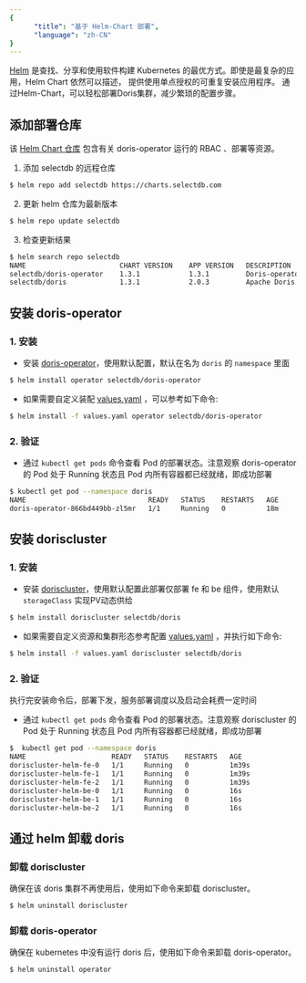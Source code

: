 ```yaml
---
{
      "title": "基于 Helm-Chart 部署",
      "language": "zh-CN"
}
---
```


<!-- 
Licensed to the Apache Software Foundation (ASF) under one
or more contributor license agreements.  See the NOTICE file
distributed with this work for additional information
regarding copyright ownership.  The ASF licenses this file
to you under the Apache License, Version 2.0 (the
"License"); you may not use this file except in compliance
with the License.  You may obtain a copy of the License at

  http://www.apache.org/licenses/LICENSE-2.0

Unless required by applicable law or agreed to in writing,
software distributed under the License is distributed on an
"AS IS" BASIS, WITHOUT WARRANTIES OR CONDITIONS OF ANY
KIND, either express or implied.  See the License for the
specific language governing permissions and limitations
under the License.
-->

[Helm](https://helm.sh/zh/) 是查找、分享和使用软件构建 Kubernetes 的最优方式。即使是最复杂的应用，Helm Chart 依然可以描述， 提供使用单点授权的可重复安装应用程序。
通过Helm-Chart，可以轻松部署Doris集群，减少繁琐的配置步骤。

## 添加部署仓库

该 [Helm Chart 仓库](https://artifacthub.io/packages/search?ts_query_web=doris&sort=relevance&page=1) 包含有关 doris-operator 运行的 RBAC 、部署等资源。
1. 添加 selectdb 的远程仓库
```Bash
$ helm repo add selectdb https://charts.selectdb.com
```
2. 更新 helm 仓库为最新版本
```Bash
$ helm repo update selectdb
```
3. 检查更新结果
```Bash
$ helm search repo selectdb
NAME                       CHART VERSION    APP VERSION   DESCRIPTION
selectdb/doris-operator    1.3.1            1.3.1         Doris-operator for doris creat ...
selectdb/doris             1.3.1            2.0.3         Apache Doris is an easy-to-use ...
```

## 安装 doris-operator 

### 1. 安装
- 安装 [doris-operator](https://artifacthub.io/packages/helm/doris/doris-operator)，使用默认配置，默认在名为 `doris` 的 `namespace` 里面
```Bash
$ helm install operator selectdb/doris-operator
```
- 如果需要自定义装配 [values.yaml](https://artifacthub.io/packages/helm/doris/doris-operator?modal=values) ，可以参考如下命令:
```Bash
$ helm install -f values.yaml operator selectdb/doris-operator 
```
### 2. 验证

- 通过 `kubectl get pods` 命令查看 Pod 的部署状态。注意观察 doris-operator 的 Pod 处于 Running 状态且 Pod 内所有容器都已经就绪，即成功部署
```Bash
$ kubectl get pod --namespace doris
NAME                              READY   STATUS    RESTARTS   AGE
doris-operator-866bd449bb-zl5mr   1/1     Running   0          18m
```


## 安装 doriscluster 

### 1. 安装
- 安装 [doriscluster](https://artifacthub.io/packages/helm/doris/doris)，使用默认配置此部署仅部署 fe 和 be 组件，使用默认 `storageClass` 实现PV动态供给
```Bash
$ helm install doriscluster selectdb/doris
```
- 如果需要自定义资源和集群形态参考配置 [values.yaml](https://artifacthub.io/packages/helm/doris/doris?modal=values) ，并执行如下命令:
```Bash
$ helm install -f values.yaml doriscluster selectdb/doris 
```
### 2. 验证
执行完安装命令后，部署下发，服务部署调度以及启动会耗费一定时间

- 通过 `kubectl get pods` 命令查看 Pod 的部署状态。注意观察 doriscluster 的 Pod 处于 Running 状态且 Pod 内所有容器都已经就绪，即成功部署
```Bash
$  kubectl get pod --namespace doris
NAME                     READY   STATUS    RESTARTS   AGE
doriscluster-helm-fe-0   1/1     Running   0          1m39s
doriscluster-helm-fe-1   1/1     Running   0          1m39s
doriscluster-helm-fe-2   1/1     Running   0          1m39s
doriscluster-helm-be-0   1/1     Running   0          16s
doriscluster-helm-be-1   1/1     Running   0          16s
doriscluster-helm-be-2   1/1     Running   0          16s
```

## 通过 helm 卸载 doris

### 卸载 doriscluster
确保在该 doris 集群不再使用后，使用如下命令来卸载 doriscluster。
```bash
$ helm uninstall doriscluster
```

### 卸载 doris-operator
确保在 kubernetes 中没有运行 doris 后，使用如下命令来卸载 doris-operator。
```bash
$ helm uninstall operator
```